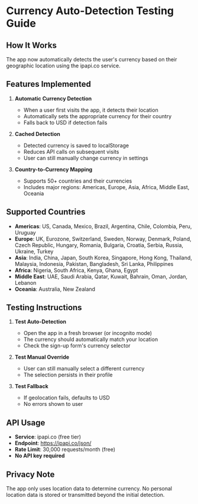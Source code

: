 # Currency Auto-Detection Testing Guide

## How It Works

The app now automatically detects the user's currency based on their geographic location using the ipapi.co service.

## Features Implemented

1. **Automatic Currency Detection**
   - When a user first visits the app, it detects their location
   - Automatically sets the appropriate currency for their country
   - Falls back to USD if detection fails

2. **Cached Detection**
   - Detected currency is saved to localStorage
   - Reduces API calls on subsequent visits
   - User can still manually change currency in settings

3. **Country-to-Currency Mapping**
   - Supports 50+ countries and their currencies
   - Includes major regions: Americas, Europe, Asia, Africa, Middle East, Oceania

## Supported Countries

- **Americas**: US, Canada, Mexico, Brazil, Argentina, Chile, Colombia, Peru, Uruguay
- **Europe**: UK, Eurozone, Switzerland, Sweden, Norway, Denmark, Poland, Czech Republic, Hungary, Romania, Bulgaria, Croatia, Serbia, Russia, Ukraine, Turkey
- **Asia**: India, China, Japan, South Korea, Singapore, Hong Kong, Thailand, Malaysia, Indonesia, Pakistan, Bangladesh, Sri Lanka, Philippines
- **Africa**: Nigeria, South Africa, Kenya, Ghana, Egypt
- **Middle East**: UAE, Saudi Arabia, Qatar, Kuwait, Bahrain, Oman, Jordan, Lebanon
- **Oceania**: Australia, New Zealand

## Testing Instructions

1. **Test Auto-Detection**
   - Open the app in a fresh browser (or incognito mode)
   - The currency should automatically match your location
   - Check the sign-up form's currency selector

2. **Test Manual Override**
   - User can still manually select a different currency
   - The selection persists in their profile

3. **Test Fallback**
   - If geolocation fails, defaults to USD
   - No errors shown to user

## API Usage

- **Service**: ipapi.co (free tier)
- **Endpoint**: https://ipapi.co/json/
- **Rate Limit**: 30,000 requests/month (free)
- **No API key required**

## Privacy Note

The app only uses location data to determine currency. No personal location data is stored or transmitted beyond the initial detection.
